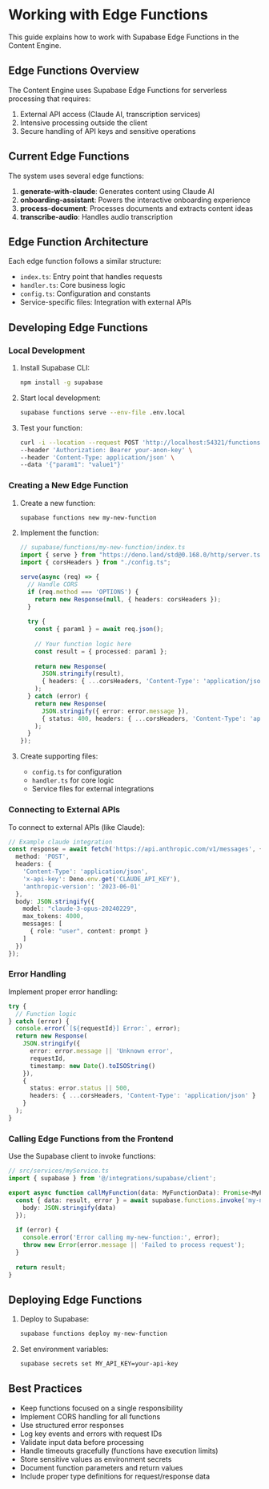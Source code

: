 
# Working with Edge Functions

This guide explains how to work with Supabase Edge Functions in the Content Engine.

## Edge Functions Overview

The Content Engine uses Supabase Edge Functions for serverless processing that requires:

1. External API access (Claude AI, transcription services)
2. Intensive processing outside the client
3. Secure handling of API keys and sensitive operations

## Current Edge Functions

The system uses several edge functions:

1. **generate-with-claude**: Generates content using Claude AI
2. **onboarding-assistant**: Powers the interactive onboarding experience
3. **process-document**: Processes documents and extracts content ideas
4. **transcribe-audio**: Handles audio transcription

## Edge Function Architecture

Each edge function follows a similar structure:

- `index.ts`: Entry point that handles requests
- `handler.ts`: Core business logic
- `config.ts`: Configuration and constants
- Service-specific files: Integration with external APIs

## Developing Edge Functions

### Local Development

1. Install Supabase CLI:
   ```bash
   npm install -g supabase
   ```

2. Start local development:
   ```bash
   supabase functions serve --env-file .env.local
   ```

3. Test your function:
   ```bash
   curl -i --location --request POST 'http://localhost:54321/functions/v1/your-function' \
   --header 'Authorization: Bearer your-anon-key' \
   --header 'Content-Type: application/json' \
   --data '{"param1": "value1"}'
   ```

### Creating a New Edge Function

1. Create a new function:
   ```bash
   supabase functions new my-new-function
   ```

2. Implement the function:
   ```typescript
   // supabase/functions/my-new-function/index.ts
   import { serve } from "https://deno.land/std@0.168.0/http/server.ts";
   import { corsHeaders } from "./config.ts";
   
   serve(async (req) => {
     // Handle CORS
     if (req.method === 'OPTIONS') {
       return new Response(null, { headers: corsHeaders });
     }
     
     try {
       const { param1 } = await req.json();
       
       // Your function logic here
       const result = { processed: param1 };
       
       return new Response(
         JSON.stringify(result),
         { headers: { ...corsHeaders, 'Content-Type': 'application/json' } }
       );
     } catch (error) {
       return new Response(
         JSON.stringify({ error: error.message }),
         { status: 400, headers: { ...corsHeaders, 'Content-Type': 'application/json' } }
       );
     }
   });
   ```

3. Create supporting files:
   - `config.ts` for configuration
   - `handler.ts` for core logic
   - Service files for external integrations

### Connecting to External APIs

To connect to external APIs (like Claude):

```typescript
// Example claude integration
const response = await fetch('https://api.anthropic.com/v1/messages', {
  method: 'POST',
  headers: {
    'Content-Type': 'application/json',
    'x-api-key': Deno.env.get('CLAUDE_API_KEY'),
    'anthropic-version': '2023-06-01'
  },
  body: JSON.stringify({
    model: "claude-3-opus-20240229",
    max_tokens: 4000,
    messages: [
      { role: "user", content: prompt }
    ]
  })
});
```

### Error Handling

Implement proper error handling:

```typescript
try {
  // Function logic
} catch (error) {
  console.error(`[${requestId}] Error:`, error);
  return new Response(
    JSON.stringify({ 
      error: error.message || 'Unknown error',
      requestId,
      timestamp: new Date().toISOString()
    }),
    { 
      status: error.status || 500,
      headers: { ...corsHeaders, 'Content-Type': 'application/json' } 
    }
  );
}
```

### Calling Edge Functions from the Frontend

Use the Supabase client to invoke functions:

```typescript
// src/services/myService.ts
import { supabase } from '@/integrations/supabase/client';

export async function callMyFunction(data: MyFunctionData): Promise<MyFunctionResult> {
  const { data: result, error } = await supabase.functions.invoke('my-new-function', {
    body: JSON.stringify(data)
  });
  
  if (error) {
    console.error('Error calling my-new-function:', error);
    throw new Error(error.message || 'Failed to process request');
  }
  
  return result;
}
```

## Deploying Edge Functions

1. Deploy to Supabase:
   ```bash
   supabase functions deploy my-new-function
   ```

2. Set environment variables:
   ```bash
   supabase secrets set MY_API_KEY=your-api-key
   ```

## Best Practices

- Keep functions focused on a single responsibility
- Implement CORS handling for all functions
- Use structured error responses
- Log key events and errors with request IDs
- Validate input data before processing
- Handle timeouts gracefully (functions have execution limits)
- Store sensitive values as environment secrets
- Document function parameters and return values
- Include proper type definitions for request/response data
